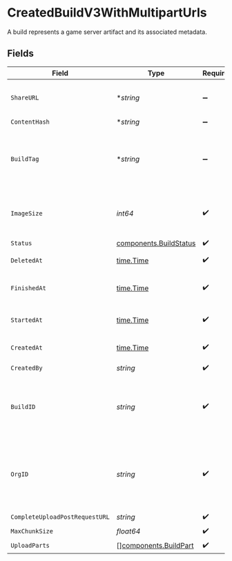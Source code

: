 # CreatedBuildV3WithMultipartUrls

A build represents a game server artifact and its associated metadata.


## Fields

| Field                                                                                                                                                   | Type                                                                                                                                                    | Required                                                                                                                                                | Description                                                                                                                                             | Example                                                                                                                                                 |
| ------------------------------------------------------------------------------------------------------------------------------------------------------- | ------------------------------------------------------------------------------------------------------------------------------------------------------- | ------------------------------------------------------------------------------------------------------------------------------------------------------- | ------------------------------------------------------------------------------------------------------------------------------------------------------- | ------------------------------------------------------------------------------------------------------------------------------------------------------- |
| `ShareURL`                                                                                                                                              | **string*                                                                                                                                               | :heavy_minus_sign:                                                                                                                                      | Url to view details, like build logs, of the build.                                                                                                     |                                                                                                                                                         |
| `ContentHash`                                                                                                                                           | **string*                                                                                                                                               | :heavy_minus_sign:                                                                                                                                      | N/A                                                                                                                                                     |                                                                                                                                                         |
| `BuildTag`                                                                                                                                              | **string*                                                                                                                                               | :heavy_minus_sign:                                                                                                                                      | Tag to associate an external version with a build. It is accessible via [`GetBuildInfo()`](https://hathora.dev/api#tag/BuildV2/operation/GetBuildInfo). | 0.1.14-14c793                                                                                                                                           |
| `ImageSize`                                                                                                                                             | *int64*                                                                                                                                                 | :heavy_check_mark:                                                                                                                                      | The size (in bytes) of the Docker image built by Hathora.                                                                                               |                                                                                                                                                         |
| `Status`                                                                                                                                                | [components.BuildStatus](../../models/components/buildstatus.md)                                                                                        | :heavy_check_mark:                                                                                                                                      | N/A                                                                                                                                                     |                                                                                                                                                         |
| `DeletedAt`                                                                                                                                             | [time.Time](https://pkg.go.dev/time#Time)                                                                                                               | :heavy_check_mark:                                                                                                                                      | When the build was deleted.                                                                                                                             |                                                                                                                                                         |
| `FinishedAt`                                                                                                                                            | [time.Time](https://pkg.go.dev/time#Time)                                                                                                               | :heavy_check_mark:                                                                                                                                      | When [`RunBuild()`](https://hathora.dev/api#tag/BuildV2/operation/RunBuild) finished executing.                                                         |                                                                                                                                                         |
| `StartedAt`                                                                                                                                             | [time.Time](https://pkg.go.dev/time#Time)                                                                                                               | :heavy_check_mark:                                                                                                                                      | When [`RunBuild()`](https://hathora.dev/api#tag/BuildV2/operation/RunBuild) is called.                                                                  |                                                                                                                                                         |
| `CreatedAt`                                                                                                                                             | [time.Time](https://pkg.go.dev/time#Time)                                                                                                               | :heavy_check_mark:                                                                                                                                      | When [`CreateBuild()`](https://hathora.dev/api#tag/BuildV2/operation/CreateBuild) is called.                                                            |                                                                                                                                                         |
| `CreatedBy`                                                                                                                                             | *string*                                                                                                                                                | :heavy_check_mark:                                                                                                                                      | N/A                                                                                                                                                     | noreply@hathora.dev                                                                                                                                     |
| `BuildID`                                                                                                                                               | *string*                                                                                                                                                | :heavy_check_mark:                                                                                                                                      | System generated id for a build. Can also be user defined when creating a build.                                                                        | bld-6d4c6a71-2d75-4b42-94e1-f312f57f33c5                                                                                                                |
| `OrgID`                                                                                                                                                 | *string*                                                                                                                                                | :heavy_check_mark:                                                                                                                                      | System generated unique identifier for an organization. Not guaranteed to have a specific format.                                                       | org-6f706e83-0ec1-437a-9a46-7d4281eb2f39                                                                                                                |
| `CompleteUploadPostRequestURL`                                                                                                                          | *string*                                                                                                                                                | :heavy_check_mark:                                                                                                                                      | N/A                                                                                                                                                     |                                                                                                                                                         |
| `MaxChunkSize`                                                                                                                                          | *float64*                                                                                                                                               | :heavy_check_mark:                                                                                                                                      | N/A                                                                                                                                                     |                                                                                                                                                         |
| `UploadParts`                                                                                                                                           | [][components.BuildPart](../../models/components/buildpart.md)                                                                                          | :heavy_check_mark:                                                                                                                                      | N/A                                                                                                                                                     |                                                                                                                                                         |